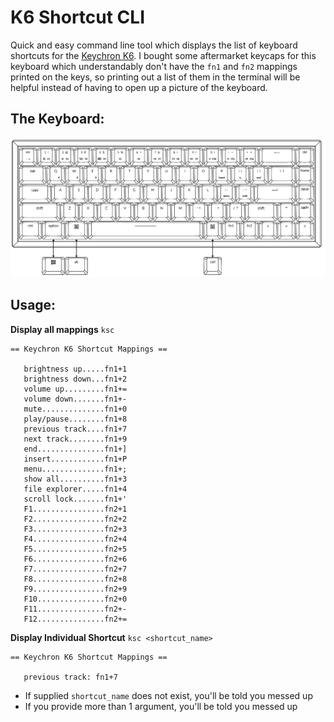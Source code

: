 # K6 Shortcut CLI
Quick and easy command line tool which displays the list of keyboard shortcuts for the [Keychron K6](https://www.keychron.com/products/keychron-k6-non-backlight-wireless-mechanical-keyboard). I bought some aftermarket keycaps for this keyboard which understandably don't have the `fn1` and `fn2` mappings printed on the keys, so printing out a list of them in the terminal will be helpful instead of having to open up a picture of the keyboard.  

## The Keyboard:
![Keyboard Layout](images/k6_layout.PNG)

## Usage:

**Display all mappings**
`ksc`
```
== Keychron K6 Shortcut Mappings ==

   brightness up.....fn1+1
   brightness down...fn1+2
   volume up.........fn1+=
   volume down.......fn1+-
   mute..............fn1+0
   play/pause........fn1+8
   previous track....fn1+7
   next track........fn1+9
   end...............fn1+]
   insert............fn1+P
   menu..............fn1+;
   show all..........fn1+3
   file explorer.....fn1+4
   scroll lock.......fn1+'
   F1................fn2+1
   F2................fn2+2
   F3................fn2+3
   F4................fn2+4
   F5................fn2+5
   F6................fn2+6
   F7................fn2+7
   F8................fn2+8
   F9................fn2+9
   F10...............fn2+0
   F11...............fn2+-
   F12...............fn2+=
```

**Display Individual Shortcut**
`ksc <shortcut_name>`
```
== Keychron K6 Shortcut Mappings ==

   previous track: fn1+7
```

- If supplied `shortcut_name` does not exist, you'll be told you messed up
- If you provide more than 1 argument, you'll be told you messed up

